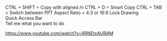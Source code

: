 
CTRL + SHIFT 		= Copy with aligned /n
CTRL + D			  = Smart Copy
CTRL + TAB			= Switch between PPT
Aspect Ratio		= 4:3 or 16:9
Lock Drawing	
Quick Access Bar		
Tell me what you want to do

https://www.youtube.com/watch?v=9RNEtxAURAM

